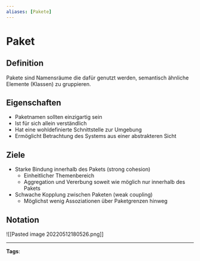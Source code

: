 ```yaml
---
aliases: [Pakete]
---
```


# Paket

## Definition

Pakete sind Namensräume die dafür genutzt werden, semantisch ähnliche Elemente (Klassen) zu gruppieren.

## Eigenschaften

- Paketnamen sollten einzigartig sein
- Ist für sich allein verständlich
- Hat eine wohldefinierte Schnittstelle zur Umgebung
- Ermöglicht Betrachtung des Systems aus einer abstrakteren Sicht

## Ziele

- Starke Bindung innerhalb des Pakets (strong cohesion)
  - Einheitlicher Themenbereich
  - Aggregation und Vererbung soweit wie möglich nur innerhalb des Pakets
- Schwache Kopplung zwischen Paketen (weak coupling)
  - Möglichst wenig Assoziationen über Paketgrenzen hinweg

## Notation

![[Pasted image 20220512180526.png]]

---

**Tags**:
